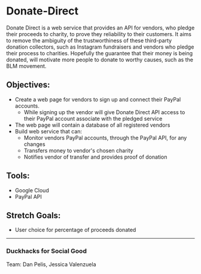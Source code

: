 # Donate-Direct
Donate Direct is a web service that provides an API for vendors, who pledge their proceeds to charity, to prove they reliability to their customers. It aims to remove the ambiguity of the trustworthiness of these third-party donation collectors, such as Instagram fundraisers and vendors who pledge their process to charities. Hopefully the guarantee that their money is being donated, will motivate more people to donate to worthy causes, such as the BLM movement.


## Objectives:
  - Create a web page for vendors to sign up and connect their PayPal accounts.
    - While signing up the vendor will give Donate Direct API access to their PayPal account associate with the pledged service
  - The web page will contain a database of all registered vendors
  - Build web service that can:
    - Monitor vendors PayPal accounts, through the PayPal API, for any changes
    - Transfers money to vendor's chosen charity
    - Notifies vendor of transfer and provides proof of donation
   
  
## Tools:
 - Google Cloud
 - PayPal API
 
## Stretch Goals:
 - User choice for percentage of proceeds donated


---
### Duckhacks for Social Good
Team: Dan Pelis, Jessica Valenzuela

